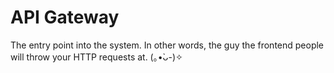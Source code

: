 # API Gateway
The entry point into the system. In other words, the guy the frontend people will throw your HTTP requests at. (｡•̀ᴗ-)✧
